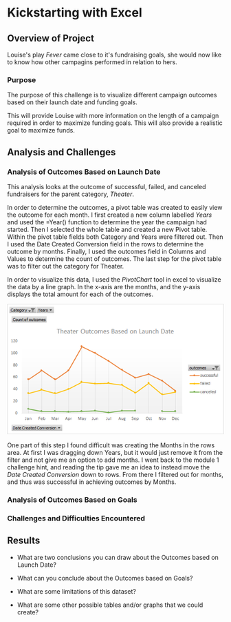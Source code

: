 # **Kickstarting with Excel**

## **Overview of Project**

Louise's play *Fever* came close to it's fundraising goals, she would now like to know how other campagins performed in relation to hers.

### Purpose

The purpose of this challenge is to visualize different campaign outcomes based on their launch date and funding goals. 

This will provide Louise with more information on the length of a campaign required in order to maximize funding goals. This will also provide a realistic goal to maximize funds.

## Analysis and Challenges

### Analysis of Outcomes Based on Launch Date

This analysis looks at the outcome of successful, failed, and canceled fundraisers for the parent category, *Theater*. 

In order to determine the outcomes, a pivot table was created to easily view the outcome for each month. I first created a new column labelled *Years* and used the =Year() function to determine the year the campaign had started. Then I selected the whole table and created a new Pivot table. Within the pivot table fields both Category and Years were filtered out. Then I used the Date Created Conversion field in the rows to determine the outcome by months. Finally, I used the outcomes field in Columns and Values to determine the count of outcomes. 
The last step for the pivot table was to filter out the category for Theater. 

In order to visualize this data, I used the *PivotChart* tool in excel to visualize the data by a line graph. In the x-axis are the months, and the y-axis displays the total amount for each of the outcomes.

![Theater_Outcomes_vs_Launch](Theater_Outcomes_vs_Launch.png)

One part of this step I found difficult was creating the Months in the rows area. At first I was dragging down Years, but it would just remove it from the filter and not give me an option to add months. I went back to the module 1 challenge hint, and reading the tip gave me an idea to instead move the *Date Created Conversion* down to rows. From there I filtered out for months, and thus was successful in achieving outcomes by Months. 



### Analysis of Outcomes Based on Goals

### Challenges and Difficulties Encountered

## Results

- What are two conclusions you can draw about the Outcomes based on Launch Date?

- What can you conclude about the Outcomes based on Goals?

- What are some limitations of this dataset?

- What are some other possible tables and/or graphs that we could create?
